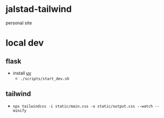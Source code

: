 # jalstad-tailwind
personal site

# local dev

## flask
* install [uv](https://github.com/astral-sh/uv)
	* ```./scripts/start_dev.sh```

## tailwind
* ```npx tailwindcss -i static/main.css -o static/output.css --watch --minify```

